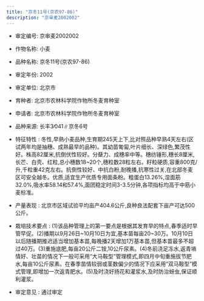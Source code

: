 ```yaml
---
title: "京冬11号(京农97-86)"
description: "京审麦2002002"
---
```

* 审定编号:  京审麦2002002

*  作物名称:  小麦

*  品种名称:  京冬11号(京农97-86)

*  审定年份:  2002

*  审定单位:  北京市

* 育种者:  北京市农林科学院作物所冬麦育种室

*  申请者:  北京市农林科学院作物所冬麦育种室

*  品种来源:  长丰3∕041∥京冬6号

*  特征特性 : 
冬性,早熟小麦品种,生育期245天上下,比对照品种早熟4天左右(区试两年均是抽穗、成熟最早的品种)。其幼苗匍匐,叶片细长、深绿色,繁茂性好。株高82厘米,抗倒伏性较好。分蘖力、成穗率中等。穗纺锤形,穗长8厘米,长芒、白壳、红粒,总小穗数18~20个,穗粒数28粒左右。籽粒硬质,容重800克/升,千粒重42克左右。抗倒性较好、中抗白粉,耐晚播,抗寒性过关,在北部冬麦区可安全越冬。优质,适宜生产优质专用面条粉。粗蛋白13.26%,湿面筋32.0%,吸水率58.14和57.4%,面团稳定时间3-3.5分钟,各项指标均高于中筋小麦标准。
 
*  产量表现 : 
北京市区域试验平均亩产404.6公斤,良种良法配套下亩产可达500公斤。

*  栽培技术要点 : 
(1)该品种管理上的第一要点是根据其发育早的特点,春季适时早管早促。(2)播期以9月26日~10月10日为宜,基本苗每亩20~30万。10月10日以后随播期推迟适当增加基本苗,每晚播2天增加1万基本苗,但基本苗最多不超过40万。(3)重施底肥,每亩20公斤二铵,10公斤尿素。(4)冬前浇足冻水,返青墒情好、壮苗的情况下一般可采用“大马鞍型”管理模式,即四月中旬重施拔节肥水,每亩10公斤尿素。在春季苗情较弱或茎数偏少的情况下应采用“双马鞍型”模式管理,即增加一次返青肥水。(5)及时浇好扬花和灌浆水,及时防治蚜虫,保证顺利灌浆。

*  审定意见 : 
通过审定

